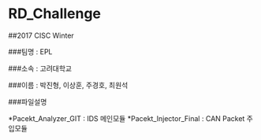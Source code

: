 # RD_Challenge
##2017 CISC Winter

###팀명 : EPL</p>
###소속 : 고려대학교</p>
###이름 : 박진형, 이상훈, 주경호, 최원석</p>
###파일설명</p>
*Pacekt_Analyzer_GIT : IDS 메인모듈
*Pacekt_Injector_Final : CAN Packet 주입모듈
